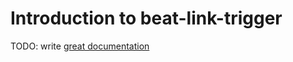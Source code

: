 # Introduction to beat-link-trigger

TODO: write [great documentation](http://jacobian.org/writing/what-to-write/)
